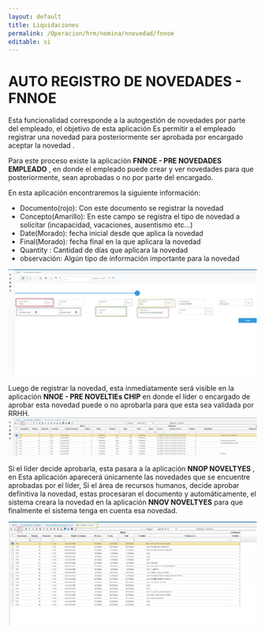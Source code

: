 ```yaml
---
layout: default
title: Liquidaciones
permalink: /Operacion/hrm/nomina/nnovedad/fnnoe
editable: si
---
```


# AUTO REGISTRO DE NOVEDADES  - FNNOE 

Esta funcionalidad corresponde a la autogestión de novedades por parte del empleado, el objetivo de esta aplicación 
Es permitir a el empleado registrar una novedad para posteriormente ser aprobada por encargado aceptar la novedad
.

Para este proceso existe la aplicación **FNNOE - PRE NOVEDADES EMPLEADO** , en donde el empleado puede crear y ver novedades para
que posteriormente, sean aprobadas o no por parte del encargado.

En esta aplicación encontraremos la siguiente información: 

* Documento(rojo): Con este documento se registrar la novedad
* Concepto(Amarillo): En este campo se registra el tipo de novedad a solicitar (incapacidad, vacaciones, ausentismo etc...)
* Date(Morado): fecha inicial desde que aplica la novedad
* Final(Morado): fecha final en la que aplicara la novedad
* Quantity : Cantidad de días que aplicara la novedad
* observación: Algún tipo de información importante para la novedad 


![](fnnoe_1.png)

Luego de registrar la novedad, esta inmediatamente será visible en la aplicación **NNOE - PRE NOVELTIEs CHIP** en donde el líder o encargado de aprobar esta novedad puede o no aprobarla para que esta sea validada por RRHH.
![](nnoe_1.png)

Si el líder decide aprobarla, esta pasara a la aplicación **NNOP NOVELTYES** , 
en Esta aplicación aparecerá únicamente las novedades que se encuentre aprobadas por el líder, 
Si el área de recursos humanos, decide aprobar definitiva la novedad, estas procesaran el documento y automáticamente, el sistema creara la novedad en la aplicación **NNOV NOVELTYES** para que finalmente el sistema tenga en cuenta esa novedad.

![](nnop_1.png)


